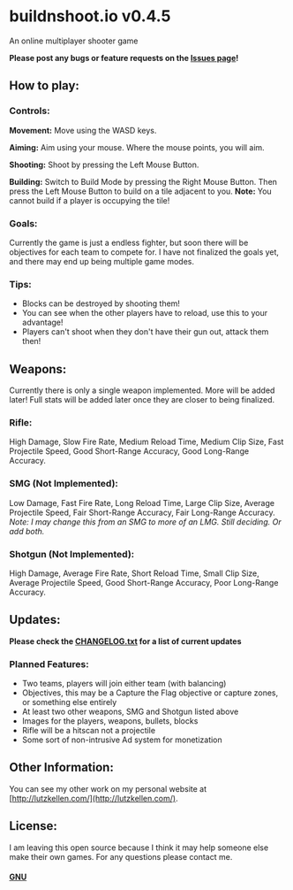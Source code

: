 # buildnshoot.io v0.4.5
An online multiplayer shooter game

**Please post any bugs or feature requests on the [Issues page](https://github.com/crkellen/bands/issues)!**

## How to play:
### Controls:
**Movement:** Move using the WASD keys.

**Aiming:** Aim using your mouse. Where the mouse points, you will aim.

**Shooting:** Shoot by pressing the Left Mouse Button.

**Building:** Switch to Build Mode by pressing the Right Mouse Button. Then press the Left Mouse Button to build on a tile adjacent to you. **Note:** You cannot build if a player is occupying the tile!

### Goals:
Currently the game is just a endless fighter, but soon there will be objectives for each team to compete for. I have not finalized the goals yet, and there may end up being multiple game modes.

### Tips:
- Blocks can be destroyed by shooting them!
- You can see when the other players have to reload, use this to your advantage!
- Players can't shoot when they don't have their gun out, attack them then!

## Weapons:
Currently there is only a single weapon implemented. More will be added later! Full stats will be added later once they are closer to being finalized.

### Rifle:
High Damage, Slow Fire Rate, Medium Reload Time, Medium Clip Size, Fast Projectile Speed, Good Short-Range Accuracy, Good Long-Range Accuracy.

### SMG (Not Implemented):
Low Damage, Fast Fire Rate, Long Reload Time, Large Clip Size, Average Projectile Speed, Fair Short-Range Accuracy, Fair Long-Range Accuracy.
*Note: I may change this from an SMG to more of an LMG. Still deciding. Or add both.*

### Shotgun (Not Implemented):
High Damage, Average Fire Rate, Short Reload Time, Small Clip Size, Average Projectile Speed, Good Short-Range Accuracy, Poor Long-Range Accuracy.

## Updates:
**Please check the [CHANGELOG.txt](CHANGELOG.txt) for a list of current updates**

### Planned Features:
- Two teams, players will join either team (with balancing)
- Objectives, this may be a Capture the Flag objective or capture zones, or something else entirely
- At least two other weapons, SMG and Shotgun listed above
- Images for the players, weapons, bullets, blocks
- Rifle will be a hitscan not a projectile
- Some sort of non-intrusive Ad system for monetization

## Other Information:
You can see my other work on my personal website at [http://lutzkellen.com/](http://lutzkellen.com/).

## License:
I am leaving this open source because I think it may help someone else make their own games.
For any questions please contact me.

#### [GNU](LICENSE.md)
